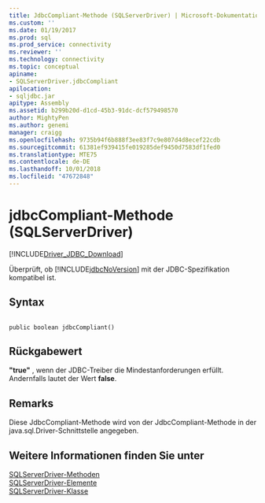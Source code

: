 ```yaml
---
title: JdbcCompliant-Methode (SQLServerDriver) | Microsoft-Dokumentation
ms.custom: ''
ms.date: 01/19/2017
ms.prod: sql
ms.prod_service: connectivity
ms.reviewer: ''
ms.technology: connectivity
ms.topic: conceptual
apiname:
- SQLServerDriver.jdbcCompliant
apilocation:
- sqljdbc.jar
apitype: Assembly
ms.assetid: b299b20d-d1cd-45b3-91dc-dcf579498570
author: MightyPen
ms.author: genemi
manager: craigg
ms.openlocfilehash: 9735b94f6b888f3ee83f7c9e807d4d8ecef22cdb
ms.sourcegitcommit: 61381ef939415fe019285def9450d7583df1fed0
ms.translationtype: MTE75
ms.contentlocale: de-DE
ms.lasthandoff: 10/01/2018
ms.locfileid: "47672848"
---
```

# <a name="jdbccompliant-method-sqlserverdriver"></a>jdbcCompliant-Methode (SQLServerDriver)
[!INCLUDE[Driver_JDBC_Download](../../../includes/driver_jdbc_download.md)]

  Überprüft, ob [!INCLUDE[jdbcNoVersion](../../../includes/jdbcnoversion_md.md)] mit der JDBC-Spezifikation kompatibel ist.  
  
## <a name="syntax"></a>Syntax  
  
```  
  
public boolean jdbcCompliant()  
```  
  
## <a name="return-value"></a>Rückgabewert  
 **"true"** , wenn der JDBC-Treiber die Mindestanforderungen erfüllt. Andernfalls lautet der Wert **false**.  
  
## <a name="remarks"></a>Remarks  
 Diese JdbcCompliant-Methode wird von der JdbcCompliant-Methode in der java.sql.Driver-Schnittstelle angegeben.  
  
## <a name="see-also"></a>Weitere Informationen finden Sie unter  
 [SQLServerDriver-Methoden](../../../connect/jdbc/reference/sqlserverdriver-methods.md)   
 [SQLServerDriver-Elemente](../../../connect/jdbc/reference/sqlserverdriver-members.md)   
 [SQLServerDriver-Klasse](../../../connect/jdbc/reference/sqlserverdriver-class.md)  
  
  
